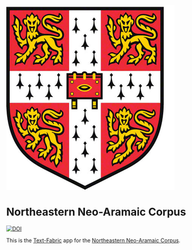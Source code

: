 ![logo](code/static/logo.png)

# Northeastern Neo-Aramaic Corpus

[![DOI](https://zenodo.org/badge/DOI/10.5281/zenodo.3909532.svg)](https://doi.org/10.5281/zenodo.3909532)

This is the
[Text-Fabric](https://github.com/annotation/text-fabric)
app for the
[Northeastern Neo-Aramaic Corpus](https://github.com/CambridgeSemiticsLab/nena_corpus).

